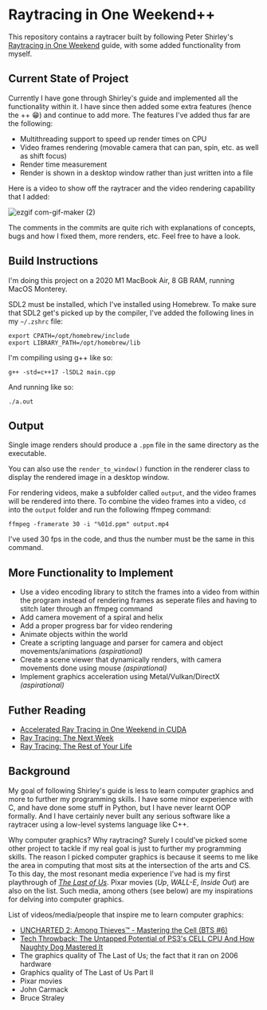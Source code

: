 # Raytracing in One Weekend++
This repository contains a raytracer built by following Peter Shirley's [Raytracing in One Weekend](https://raytracing.github.io/books/RayTracingInOneWeekend.html) guide, with some added functionality from myself.

## Current State of Project
Currently I have gone through Shirley's guide and implemented all the functionality within it. I have since then added some extra features (hence the ++ 😁) and continue to add more. The features I've added thus far are the following:
  - Multithreading support to speed up render times on CPU
  - Video frames rendering (movable camera that can pan, spin, etc. as well as shift focus)
  - Render time measurement
  - Render is shown in a desktop window rather than just written into a file

Here is a video to show off the raytracer and the video rendering capability that I added:

![ezgif com-gif-maker (2)](https://user-images.githubusercontent.com/25702188/186802270-2f00752b-c3bf-47c2-a048-f107ec34be76.gif)

The comments in the commits are quite rich with explanations of concepts, bugs and how I fixed them, more renders, etc. Feel free to have a look.

## Build Instructions
I'm doing this project on a 2020 M1 MacBook Air, 8 GB RAM, running MacOS Monterey.

SDL2 must be installed, which I've installed using Homebrew. To make sure that SDL2 get's picked up by the compiler, I've added the following lines in my `~/.zshrc` file:
```
export CPATH=/opt/homebrew/include
export LIBRARY_PATH=/opt/homebrew/lib
```
I'm compiling using g++ like so:
```
g++ -std=c++17 -lSDL2 main.cpp
```
And running like so:
```
./a.out
```
## Output
Single image renders should produce a `.ppm` file in the same directory as the executable.

You can also use the `render_to_window()` function in the renderer class to display the rendered image in a desktop window.

For rendering videos, make a subfolder called `output`, and the video frames will be rendered into there. To combine the video frames into a video, `cd` into the `output` folder and run the following ffmpeg command:
```
ffmpeg -framerate 30 -i "%01d.ppm" output.mp4
```
I've used 30 fps in the code, and thus the number must be the same in this command.

## More Functionality to Implement
  - Use a video encoding library to stitch the frames into a video from within the program instead of rendering frames as seperate files and having to stitch later through an ffmpeg command
  - Add camera movement of a spiral and helix
  - Add a proper progress bar for video rendering
  - Animate objects within the world
  - Create a scripting language and parser for camera and object movements/animations _(aspirational)_
  - Create a scene viewer that dynamically renders, with camera movements done using mouse _(aspirational)_
  - Implement graphics acceleration using Metal/Vulkan/DirectX _(aspirational)_

## Futher Reading
  - [Accelerated Ray Tracing in One Weekend in CUDA](https://developer.nvidia.com/blog/accelerated-ray-tracing-cuda/)
  - [Ray Tracing: The Next Week](https://raytracing.github.io/books/RayTracingTheNextWeek.html)
  - [Ray Tracing: The Rest of Your Life](https://raytracing.github.io/books/RayTracingTheRestOfYourLife.html)

## Background
My goal of following Shirley's guide is less to learn computer graphics and more to further my programming skills. I have some minor experience with C, and have done some stuff in Python, but I have never learnt OOP formally. And I have certainly never built any serious software like a raytracer using a low-level systems language like C++. 

Why computer graphics? Why raytracing? Surely I could've picked some other project to tackle if my real goal is just to further my programming skills. The reason I picked computer graphics is because it seems to me like the area in computing that most sits at the intersection of the arts and CS. To this day, the most resonant media experience I've had is my first playthrough of _[The Last of Us](https://en.wikipedia.org/wiki/The_Last_of_Us)_. Pixar movies (_Up_, _WALL-E_, _Inside Out_) are also on the list. Such media, among others (see below) are my inspirations for delving into computer graphics.

List of videos/media/people that inspire me to learn computer graphics:
  - [UNCHARTED 2: Among Thieves™ - Mastering the Cell (BTS #6)](https://www.youtube.com/watch?v=Az0CXkyoWjg)
  - [Tech Throwback: The Untapped Potential of PS3's CELL CPU And How Naughty Dog Mastered It](https://www.youtube.com/watch?v=6nG4YgtIYNA&t=11s)
  - The graphics quality of The Last of Us; the fact that it ran on 2006 hardware
  - Graphics quality of The Last of Us Part II
  - Pixar movies
  - John Carmack
  - Bruce Straley
